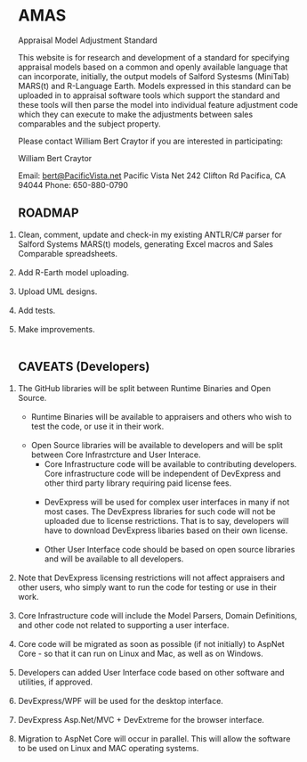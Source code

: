 # AMAS
Appraisal Model Adjustment Standard

This website is for research and development of a standard for specifying appraisal models based on a common and openly available language that can incorporate, initially, the output models of Salford Systesms (MiniTab) MARS(t) and R-Language Earth.   Models expressed in this standard can be uploaded in to appraisal software tools which support the standard and these tools will then parse the model into individual feature adjustment code which they can execute to make the adjustments between sales comparables and the subject property.

Please contact William Bert Craytor if you are interested in participating:

William Bert Craytor

Email:  bert@PacificVista.net
Pacific Vista Net
242 Clifton Rd
Pacifica, CA 94044
Phone: 650-880-0790

 

## ROADMAP

<ol style="margin:0;padding:0">
<li style="margin:0;padding:0">  Clean, comment, update and check-in my existing ANTLR/C# parser for Salford Systems MARS(t) models, generating Excel macros and Sales Comparable spreadsheets.</li><br>

<li style="margin:0;padding:0">  Add R-Earth model uploading.</li><br>

<li> Upload UML designs.</li><br>

<li>  Add tests.</li><br>

<li>  Make improvements.</li><br>
</ol>

## CAVEATS (Developers)

<ol style="margin:0;padding:0">

<li>The GitHub libraries will be split between Runtime Binaries and Open Source.<br>
    <ul><br>
      <li>Runtime Binaries will be available to appraisers and others who wish to test the code, or use it in their work.</li><br>
      <li>Open Source libraries will be available to developers and will be split between Core Infrastrcture and User Interace. <br>
         <ul>
          <li>Core Infrastructure code will be available to contributing developers.  Core infrastructure code will be independent of DevExpress and other third party library requiring paid license fees.</li><br>
          <li>DevExpress will be used for complex user interfaces in many if not most cases.  The DevExpress libraries for such code will not be uploaded due to license restrictions.  That is to say, developers will have to download  DevExpress libaries based on their own license.</li><br>
          <li>Other User Interface code should be based on open source libraries and will be available to all developers.<br>
         </ul>
        </li>
      </ul>
<br>
<li>Note that DevExpress licensing restrictions will not affect appraisers and other users, who simply want to run the code for testing or use in their work.</li><br>
  
<li style="margin:0;padding:0">Core Infrastructure code will include the Model Parsers, Domain Definitions, and other code not related to supporting a user interface. </li><br>
  
<li>Core code will be migrated as soon as possible (if not initially) to AspNet Core - so that it can run on Linux and Mac, as well as on Windows.</li><br>



<li>  Developers can added User Interface code based on other software and utilities, if approved.</li><br>

<li>  DevExpress/WPF will be used for the desktop interface.</li><br>

<li>  DevExpress Asp.Net/MVC + DevExtreme for the browser interface.</li><br>

<li> Migration to AspNet Core will occur in parallel.  This will allow the software to be used on Linux and MAC operating systems.</li><br>
</ol>


